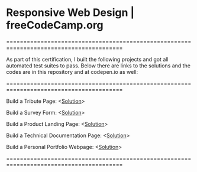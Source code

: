 
# Responsive Web Design | freeCodeCamp.org  <br/>

========================================================================================

As part of this certification, I built the following projects and got all automated test suites to pass. Below there are links to the solutions and the codes are in this  repository and at codepen.io as well:

========================================================================================

Build a Tribute Page: <[Solution](https://codepen.io/adriandallegrave/full/dyWYEgg)>

Build a Survey Form: <[Solution](https://codepen.io/adriandallegrave/full/ZEKQyPM)>

Build a Product Landing Page: <[Solution](https://codepen.io/adriandallegrave/full/wvdMVPy)>

Build a Technical Documentation Page: <[Solution](https://codepen.io/adriandallegrave/full/rNmeZRE)>

Build a Personal Portfolio Webpage: <[Solution](https://codepen.io/adriandallegrave/full/poPyQZw)>

========================================================================================
